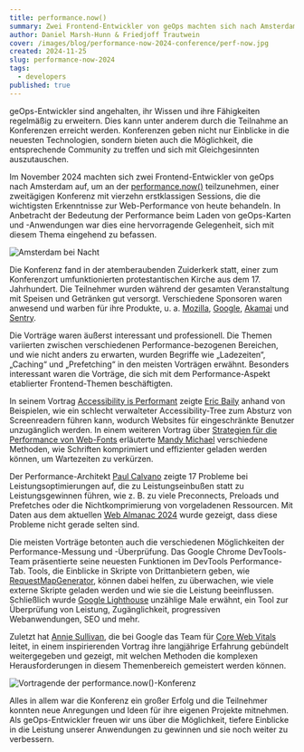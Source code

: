 ```yaml
---
title: performance.now()
summary: Zwei Frontend-Entwickler von geOps machten sich nach Amsterdam auf, um an der performance.now() teilzunehmen, einer zweitägigen Konferenz mit vierzehn erstklassigen Sessions, die die wichtigsten Erkenntnisse zur Web-Performance von heute behandeln. 
author: Daniel Marsh-Hunn & Friedjoff Trautwein
cover: /images/blog/performance-now-2024-conference/perf-now.jpg
created: 2024-11-25
slug: performance-now-2024
tags:
  - developers
published: true
---
```

geOps-Entwickler sind angehalten, ihr Wissen und ihre Fähigkeiten regelmäßig zu erweitern. Dies kann unter anderem durch die Teilnahme an Konferenzen erreicht werden. Konferenzen geben nicht nur Einblicke in die neuesten Technologien, sondern bieten auch die Möglichkeit, die entsprechende Community zu treffen und sich mit Gleichgesinnten auszutauschen.

Im November 2024 machten sich zwei Frontend-Entwickler von geOps nach Amsterdam auf, um an der [performance.now()](https://perfnow.nl/) teilzunehmen, einer zweitägigen Konferenz mit vierzehn erstklassigen Sessions, die die wichtigsten Erkenntnisse zur Web-Performance von heute behandeln. In Anbetracht der Bedeutung der Performance beim Laden von geOps-Karten und -Anwendungen war dies eine hervorragende Gelegenheit, sich mit diesem Thema eingehend zu befassen.

![Amsterdam bei Nacht](/images/blog/performance-now-2024-conference/amsterdam-by-night.JPEG "Amsterdam bei Nacht")

Die Konferenz fand in der atemberaubenden Zuiderkerk statt, einer zum Konferenzort umfunktionierten protestantischen Kirche aus dem 17. Jahrhundert. Die Teilnehmer wurden während der gesamten Veranstaltung mit Speisen und Getränken gut versorgt. Verschiedene Sponsoren waren anwesend und warben für ihre Produkte, u. a. [Mozilla](https://www.mozilla.org/), [Google](https://www.google.com/), [Akamai](https://www.akamai.com/) und [Sentry](https://sentry.io/).

Die Vorträge waren äußerst interessant und professionell. Die Themen variierten zwischen verschiedenen Performance-bezogenen Bereichen, und wie nicht anders zu erwarten, wurden Begriffe wie „Ladezeiten“, „Caching“ und „Prefetching“ in den meisten Vorträgen erwähnt. Besonders interessant waren die Vorträge, die sich mit dem Performance-Aspekt etablierter Frontend-Themen beschäftigten.

In seinem Vortrag [Accessibility is Performant](https://perfnow.nl/speakers#eric) zeigte [Eric Baily](https://social.ericwbailey.website/@eric) anhand von Beispielen, wie ein schlecht verwalteter Accessibility-Tree zum Absturz von Screenreadern führen kann, wodurch Websites für eingeschränkte Benutzer unzugänglich werden. In einem weiteren Vortrag über [Strategien für die Performance von Web-Fonts](https://perfnow.nl/speakers#mandy) erläuterte [Mandy Michael](https://front-end.social/@mandymichael) verschiedene Methoden, wie Schriften komprimiert und effizienter geladen werden können, um Wartezeiten zu verkürzen.

Der Performance-Architekt [Paul Calvano](https://webperf.social/@paulcalvano) zeigte 17 Probleme bei Leistungsoptimierungen auf, die zu Leistungseinbußen statt zu Leistungsgewinnen führen, wie z. B. zu viele Preconnects, Preloads und Prefetches oder die Nichtkomprimierung von vorgeladenen Ressourcen. Mit Daten aus dem aktuellen [Web Almanac 2024](https://almanac.httparchive.org/en/2024/) wurde gezeigt, dass diese Probleme nicht gerade selten sind.

Die meisten Vorträge betonten auch die verschiedenen Möglichkeiten der Performance-Messung und -Überprüfung. Das Google Chrome DevTools-Team präsentierte seine neuesten Funktionen im DevTools Performance-Tab. Tools, die Einblicke in Skripte von Drittanbietern geben, wie [RequestMapGenerator](https://requestmap.webperf.tools/), können dabei helfen, zu überwachen, wie viele externe Skripte geladen werden und wie sie die Leistung beeinflussen. Schließlich wurde [Google Lighthouse](https://developer.chrome.com/docs/lighthouse/overview) unzählige Male erwähnt, ein Tool zur Überprüfung von Leistung, Zugänglichkeit, progressiven Webanwendungen, SEO und mehr.

Zuletzt hat [Annie Sullivan](https://www.linkedin.com/in/anniesullie/), die bei Google das Team für [Core Web Vitals](https://web.dev/explore/learn-core-web-vitals) leitet, in einem inspirierenden Vortrag ihre langjährige Erfahrung gebündelt weitergegeben und gezeigt, mit welchen Methoden die komplexen Herausforderungen in diesem Themenbereich gemeistert werden können.

![Vortragende der performance.now()-Konferenz](/images/blog/performance-now-2024-conference/perf-now-speakers.jpg "Vortragende der performance.now-Konferenz")

Alles in allem war die Konferenz ein großer Erfolg und die Teilnehmer konnten neue Anregungen und Ideen für ihre eigenen Projekte mitnehmen. Als geOps-Entwickler freuen wir uns über die Möglichkeit, tiefere Einblicke in die Leistung unserer Anwendungen zu gewinnen und sie noch weiter zu verbessern.